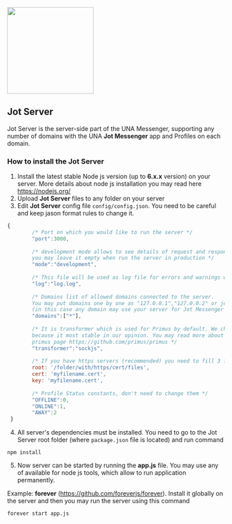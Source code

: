 <img src="https://user-images.githubusercontent.com/22210428/27618960-af79900e-5c02-11e7-916f-e56725ff3d13.png" width="200"> 

## Jot Server

Jot Server is the server-side part of the UNA Messenger, supporting any number of domains with the UNA **Jot Messenger** app and Profiles on each domain.

### How to install the Jot Server

1. Install the latest stable Node js version (up to **6.x.x** version) on your server. More details about node js installation you may read here https://nodejs.org/
2. Upload **Jot Server** files to any folder on your server
3. Edit **Jot Server** config file ```config/config.json```. You need to be careful and keep jason format rules to change it.

```js
{
        /* Port on which you would like to run the server */
        "port":3000,
       
        /* development mode allows to see details of request and response in real time when server is running,
        you may leave it empty when run the server in production */
        "mode":"development",
       
        /* This file will be used as log file for errors and warnings which may occur */
        "log":"log.log",
       
        /* Domains list of allowed domains connected to the server.
        You may put domains one by one as "127.0.0.1","127.0.0.2" or just use "*"
        (in this case any domain may use your server for Jot Messenger module) */
        "domains":["*"],
       
        /* It is transformer which is used for Primus by default. We chosen sockjs,
        because it most stable in our opinion. You may read more about transformers on
        primus page https://github.com/primus/primus */
        "transformer":"sockjs",
       
        /* If you have https servers (recommended) you need to fill 3 fields below */
        root: '/folder/with/https/cert/files',
        cert: 'myfilename.cert',
        key: 'myfilename.cert',
       
        /* Profile Status constants, don't need to change them */
        "OFFLINE":0,
        "ONLINE":1,       
        "AWAY":2
 }
 ```
 4. All server's dependencies must be installed. You need to go to the Jot Server root folder (where ```package.json``` file is located)
 and run command
 
 ```npm install```
 
 5. Now server can be started by running the **app.js** file.
 You may use any of available for node js tools, which allow to run application permanently.
 
 Example: **forever** (https://github.com/foreverjs/forever).
 Install it globally on the server and then you may run the server using this command
 
 ```forever start app.js```
